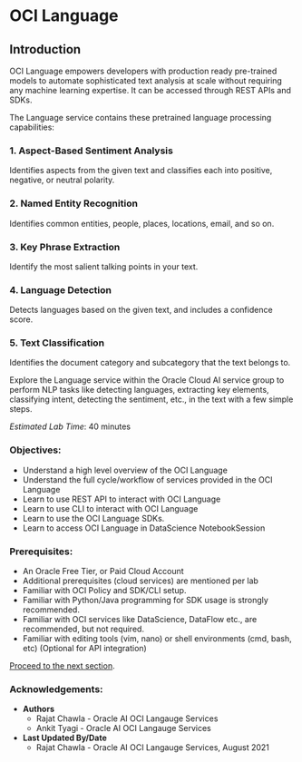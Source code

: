 # OCI Language

## Introduction

OCI Language empowers developers with production ready pre-trained models to automate sophisticated text analysis at scale without requiring any machine learning expertise. It can be accessed through REST APIs and SDKs.

The Language service contains these pretrained language processing capabilities:

### 1. Aspect-Based Sentiment Analysis
Identifies aspects from the given text and classifies each into positive, negative, or neutral polarity.

### 2. Named Entity Recognition
Identifies common entities, people, places, locations, email, and so on.

### 3. Key Phrase Extraction
Identify the most salient talking points in your text.

### 4. Language Detection
Detects languages based on the given text, and includes a confidence score.

### 5. Text Classification
Identifies the document category and subcategory that the text belongs to.


<!-- [AI Language Demonstration Video](youtube:LamMjG3mD-s) -->

Explore the Language service within the Oracle Cloud AI service group to perform NLP tasks like detecting languages, extracting key elements, classifying intent, detecting the sentiment, etc., in the text with a few simple steps.

*Estimated Lab Time*: 40 minutes

### Objectives:

* Understand a high level overview of the OCI Language
* Understand the full cycle/workflow of services provided in the OCI Language
* Learn to use REST API to interact with OCI Language
* Learn to use CLI to interact with OCI Language
* Learn to use the OCI Language SDKs.
* Learn to access OCI Language in DataScience NotebookSession
<!-- * Learn to access OCI Language Service in Data Flow. -->

### Prerequisites:
* An Oracle Free Tier, or Paid Cloud Account
* Additional prerequisites (cloud services) are mentioned per lab
* Familiar with OCI Policy and SDK/CLI setup.
* Familiar with Python/Java programming for SDK usage is strongly recommended.
* Familiar with OCI  services like DataScience, DataFlow etc., are recommended, but not required.
* Familiar with editing tools (vim, nano) or shell environments (cmd, bash, etc) (Optional for API integration)

<!-- ## AI Language Service Concepts -->
<!-- * Pretrained -->

<!-- ## AI Language Process -->

<!-- 1. Pretrained -->


[Proceed to the next section](#next).

### Acknowledgements:
* **Authors**
    * Rajat Chawla  - Oracle AI OCI Langauge Services
    * Ankit Tyagi -  Oracle AI OCI Langauge Services
* **Last Updated By/Date**
    * Rajat Chawla  - Oracle AI OCI Langauge Services, August 2021
